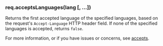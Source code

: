 <!---
 Copyright (c) 2016 StrongLoop, IBM, and Express Contributors
 License: MIT
-->

<h3 id='req.acceptsLanguages'>req.acceptsLanguages(lang [, ...])</h3>

Returns the first accepted language of the specified languages,
based on the request's `Accept-Language` HTTP header field.
If none of the specified languages is accepted, returns `false`.

For more information, or if you have issues or concerns, see [accepts](https://github.com/expressjs/accepts).
